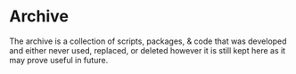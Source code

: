 # Archive
The archive is a collection of scripts, packages, & code that was developed and either never used, replaced, or deleted however it is still kept here as it may prove useful in future.